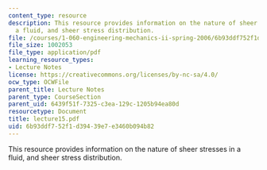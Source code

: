 ```yaml
---
content_type: resource
description: This resource provides information on the nature of sheer stresses in
  a fluid, and sheer stress distribution.
file: /courses/1-060-engineering-mechanics-ii-spring-2006/6b93ddf752f1d39439e7e3460b094b82_lecture15.pdf
file_size: 1002053
file_type: application/pdf
learning_resource_types:
- Lecture Notes
license: https://creativecommons.org/licenses/by-nc-sa/4.0/
ocw_type: OCWFile
parent_title: Lecture Notes
parent_type: CourseSection
parent_uid: 6439f51f-7325-c3ea-129c-1205b94ea80d
resourcetype: Document
title: lecture15.pdf
uid: 6b93ddf7-52f1-d394-39e7-e3460b094b82
---
```

This resource provides information on the nature of sheer stresses in a fluid, and sheer stress distribution.